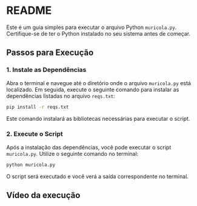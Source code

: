 # README

Este é um guia simples para executar o arquivo Python `muricola.py`. Certifique-se de ter o Python instalado no seu sistema antes de começar.

## Passos para Execução

### 1. Instale as Dependências

Abra o terminal e navegue até o diretório onde o arquivo `muricola.py` está localizado. Em seguida, execute o seguinte comando para instalar as dependências listadas no arquivo `reqs.txt`:

```bash
pip install -r reqs.txt
```

Este comando instalará as bibliotecas necessárias para executar o script.

### 2. Execute o Script

Após a instalação das dependências, você pode executar o script `muricola.py`. Utilize o seguinte comando no terminal:

```bash
python muricola.py
```

O script será executado e você verá a saída correspondente no terminal.

## Vídeo da execução
